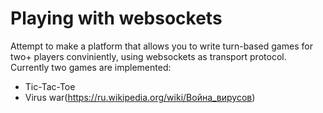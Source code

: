 Playing with websockets
============
Attempt to make a platform that allows you to write turn-based games for two+ players conviniently, using websockets as transport protocol.
Currently two games are implemented:
* Tic-Tac-Toe
* Virus war(https://ru.wikipedia.org/wiki/Война_вирусов)

